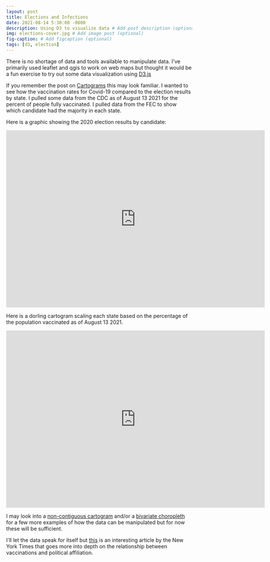 ```yaml
---
layout: post
title: Elections and Infections
date: 2021-08-14 5:30:00 -0800
description: Using D3 to visualize data # Add post description (optional)
img: elections-cover.jpg # Add image post (optional)
fig-caption: # Add figcaption (optional)
tags: [d3, election]
---
```


There is no shortage of data and tools available to manipulate data. I've primarily used leaflet and qgis to work on web maps but thought it would be a fun exercise to try out some data visualization using [D3.js](https://d3js.org/)

If you remember the post on [Cartograms](https://anthonyblackham.com/cartograms/) this may look familiar. I wanted to see how the vaccination rates for Covid-19 compared to the election results by state. I pulled some data from the CDC as of August 13 2021 for the percent of people fully vaccinated. I pulled data from the FEC to show which candidate had the majority in each state. 

Here is a graphic showing the 2020 election results by candidate:

<div class="embed-container">
  <iframe
      src="https://anthonyblackham.com/elections-infections/election/"
      width="700"
      height="480"
      frameborder="0"
      allowfullscreen="">
  </iframe>
</div>

Here is a dorling cartogram scaling each state based on the percentage of the population vaccinated as of August 13 2021.

<div class="embed-container">
  <iframe
      src="https://anthonyblackham.com/elections-infections/dorling/"
      width="700"
      height="480"
      frameborder="0"
      allowfullscreen="">
  </iframe>
</div>

I may look into a [non-contiguous cartogram](https://observablehq.com/@d3/non-contiguous-cartogram) and/or a [bivariate choropleth](https://observablehq.com/@d3/bivariate-choropleth) for a few more examples of how the data can be manipulated but for now these will be sufficient. 

I'll let the data speak for itself but [this](https://www.nytimes.com/interactive/2021/04/17/us/vaccine-hesitancy-politics.html) is an interesting article by the New York Times that goes more into depth on the relationship between vaccinations and political affiliation. 
